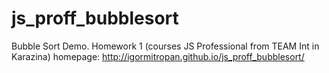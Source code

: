 # js_proff_bubblesort
Bubble Sort Demo. Homework 1 (courses JS Professional from TEAM Int in Karazina)
homepage: http://igormitropan.github.io/js_proff_bubblesort/
